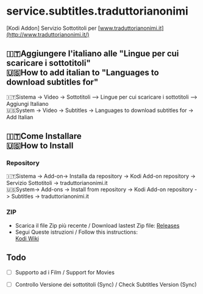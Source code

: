 # service.subtitles.traduttorianonimi
[Kodi Addon] Servizio Sottotitoli per [www.traduttorianonimi.it](http://www.traduttorianonimi.it/)

## :it:Aggiungere l'italiano alle "Lingue per cui scaricare i sottotitoli"<br>:us:How to add italian to "Languages to download subtitles for"
:it:Sistema -> Video -> Sottotitoli --> Lingue per cui scaricare i sottotitoli --> Aggiungi Italiano<br>
:us:System -> Video -> Subtitles -> Languages to download subtitles for -> Add Italian<br />

## :it:Come Installare<br>:us:How to Install<br>

### Repository
:it:Sistema -> Add-on-> Installa da repository  -> Kodi Add-on repository -> Servizio Sottotitoli -> traduttorianonimi.it<br>
:us:System-> Add-ons -> Install from repository -> Kodi Add-on repository -> Subtitles -> traduttorianonimi.it<br>

### ZIP
- Scarica il file Zip più recente / Download lastest Zip file: [Releases](https://github.com/ShellAddicted/service.subtitles.traduttorianonimi/releases)
- Segui Queste istruzioni / Follow this instructions:<br />[Kodi Wiki](http://kodi.wiki/view/HOW-TO:Install_add-ons_from_zip_files)

## Todo
- [ ] Supporto ad i Film / Support for Movies
- [ ] Controllo Versione dei sottotitoli (Sync) / Check Subtitles Version (Sync)


